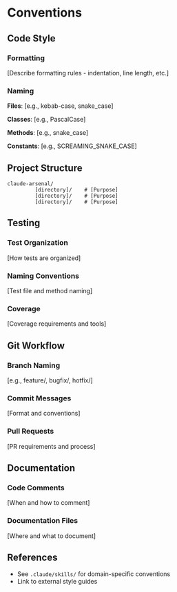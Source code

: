 # Conventions

## Code Style

### Formatting

[Describe formatting rules - indentation, line length, etc.]

### Naming

**Files**: [e.g., kebab-case, snake_case]

**Classes**: [e.g., PascalCase]

**Methods**: [e.g., snake_case]

**Constants**: [e.g., SCREAMING_SNAKE_CASE]

## Project Structure

```
claude-arsenal/
         [directory]/    # [Purpose]
         [directory]/    # [Purpose]
         [directory]/    # [Purpose]
```

## Testing

### Test Organization

[How tests are organized]

### Naming Conventions

[Test file and method naming]

### Coverage

[Coverage requirements and tools]

## Git Workflow

### Branch Naming

[e.g., feature/, bugfix/, hotfix/]

### Commit Messages

[Format and conventions]

### Pull Requests

[PR requirements and process]

## Documentation

### Code Comments

[When and how to comment]

### Documentation Files

[Where and what to document]

## References

- See `.claude/skills/` for domain-specific conventions
- Link to external style guides
